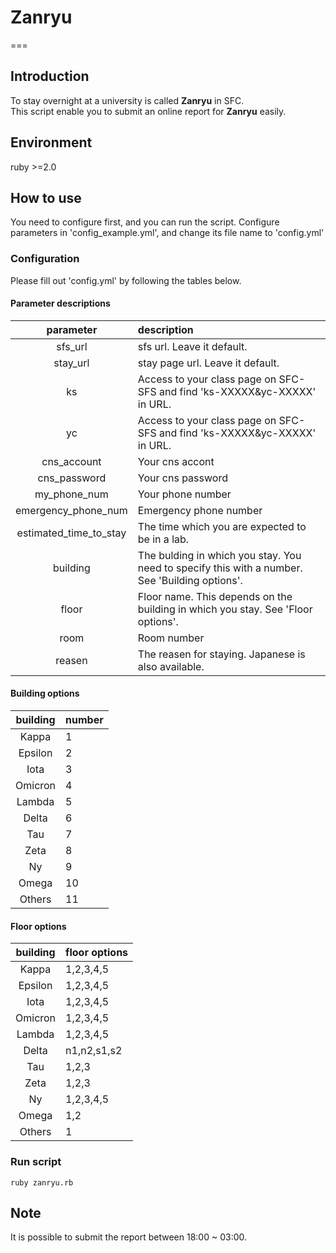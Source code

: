 # Zanryu
===


## Introduction

To stay overnight at a university is called **Zanryu** in SFC.  
This script enable you to submit an online report for **Zanryu** easily.


## Environment

ruby >=2.0


## How to use

You need to configure first, and you can run the script.
Configure parameters in 'config_example.yml', and change its file name to 'config.yml'

### Configuration

Please fill out 'config.yml' by following the tables below.

#### Parameter descriptions

| parameter | description |
|:---:|:---|
| sfs_url | sfs url. Leave it default. |
| stay_url | stay page url. Leave it default. |
| ks | Access to your class page on SFC-SFS and find 'ks-XXXXX&yc-XXXXX' in URL. |
| yc | Access to your class page on SFC-SFS and find 'ks-XXXXX&yc-XXXXX' in URL. |
| cns_account | Your cns accont |
| cns_password | Your cns password |
| my_phone_num | Your phone number |
| emergency_phone_num | Emergency phone number |
| estimated_time_to_stay | The time which you are expected to be in a lab. |
| building | The bulding in which you stay. You need to specify this with a number. See 'Building options'. |
| floor | Floor name. This depends on the building in which you stay. See 'Floor options'. |
| room | Room number |
| reasen | The reasen for staying. Japanese is also available. |

#### Building options

| building | number |
|:---:|:---|
| Kappa | 1 |
| Epsilon | 2 |
| Iota | 3 |
| Omicron | 4 |
| Lambda | 5 |
| Delta | 6 |
| Tau | 7 |
| Zeta | 8 |
| Ny | 9 |
| Omega | 10 |
| Others | 11 |

#### Floor options

| building | floor options |
|:---:|:---|
| Kappa | 1,2,3,4,5 |
| Epsilon | 1,2,3,4,5 |
| Iota | 1,2,3,4,5 |
| Omicron | 1,2,3,4,5 |
| Lambda | 1,2,3,4,5 |
| Delta | n1,n2,s1,s2 |
| Tau | 1,2,3 |
| Zeta | 1,2,3 |
| Ny | 1,2,3,4,5 |
| Omega | 1,2 |
| Others | 1 |

### Run script

```
ruby zanryu.rb
```


## Note
It is possible to submit the report between 18:00 ~ 03:00.
